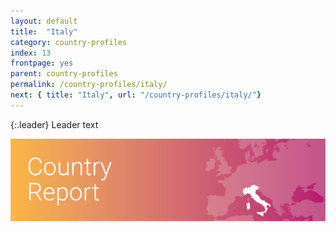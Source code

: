 ```yaml
---
layout: default
title:  "Italy"
category: country-profiles
index: 13
frontpage: yes
parent: country-profiles
permalink: /country-profiles/italy/
next: { title: "Italy", url: "/country-profiles/italy/"}
---
```


{:.leader}
Leader text

![An image of Italy outlined on a map](/assets/images/country_maps/14-Italy.png)
